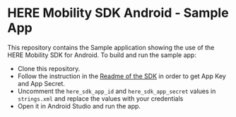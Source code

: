 # HERE Mobility SDK Android - Sample App

This repository contains the Sample application showing the use of the HERE Mobility SDK for Android.
To build and run the sample app:
- Clone this repository.
- Follow the instruction in the [Readme of the SDK](https://github.com/HereMobilityDevelopers/HERE-Mobility-SDK-Android) in order to get App Key and App Secret.
- Uncomment the `here_sdk_app_id` and `here_sdk_app_secret` values in `strings.xml` and replace the values with your credentials
- Open it in Android Studio and run the app.


